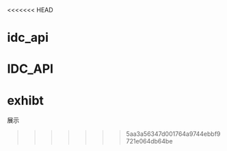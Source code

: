 <<<<<<< HEAD
# idc_api
IDC_API
=======
# exhibt
展示
>>>>>>> 5aa3a56347d001764a9744ebbf9721e064db64be
